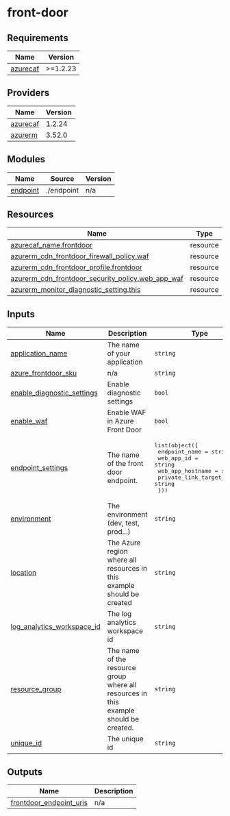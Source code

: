 # front-door

<!-- BEGINNING OF PRE-COMMIT-TERRAFORM DOCS HOOK -->
## Requirements

| Name | Version |
|------|---------|
| <a name="requirement_azurecaf"></a> [azurecaf](#requirement\_azurecaf) | >=1.2.23 |

## Providers

| Name | Version |
|------|---------|
| <a name="provider_azurecaf"></a> [azurecaf](#provider\_azurecaf) | 1.2.24 |
| <a name="provider_azurerm"></a> [azurerm](#provider\_azurerm) | 3.52.0 |

## Modules

| Name | Source | Version |
|------|--------|---------|
| <a name="module_endpoint"></a> [endpoint](#module\_endpoint) | ./endpoint | n/a |

## Resources

| Name | Type |
|------|------|
| [azurecaf_name.frontdoor](https://registry.terraform.io/providers/aztfmod/azurecaf/latest/docs/resources/name) | resource |
| [azurerm_cdn_frontdoor_firewall_policy.waf](https://registry.terraform.io/providers/hashicorp/azurerm/latest/docs/resources/cdn_frontdoor_firewall_policy) | resource |
| [azurerm_cdn_frontdoor_profile.frontdoor](https://registry.terraform.io/providers/hashicorp/azurerm/latest/docs/resources/cdn_frontdoor_profile) | resource |
| [azurerm_cdn_frontdoor_security_policy.web_app_waf](https://registry.terraform.io/providers/hashicorp/azurerm/latest/docs/resources/cdn_frontdoor_security_policy) | resource |
| [azurerm_monitor_diagnostic_setting.this](https://registry.terraform.io/providers/hashicorp/azurerm/latest/docs/resources/monitor_diagnostic_setting) | resource |

## Inputs

| Name | Description | Type | Default | Required |
|------|-------------|------|---------|:--------:|
| <a name="input_application_name"></a> [application\_name](#input\_application\_name) | The name of your application | `string` | n/a | yes |
| <a name="input_azure_frontdoor_sku"></a> [azure\_frontdoor\_sku](#input\_azure\_frontdoor\_sku) | n/a | `string` | `"Premium_AzureFrontDoor"` | no |
| <a name="input_enable_diagnostic_settings"></a> [enable\_diagnostic\_settings](#input\_enable\_diagnostic\_settings) | Enable diagnostic settings | `bool` | `false` | no |
| <a name="input_enable_waf"></a> [enable\_waf](#input\_enable\_waf) | Enable WAF in Azure Front Door | `bool` | `true` | no |
| <a name="input_endpoint_settings"></a> [endpoint\_settings](#input\_endpoint\_settings) | The name of the front door endpoint. | <pre>list(object({<br>    endpoint_name            = string<br>    web_app_id               = string<br>    web_app_hostname         = string<br>    private_link_target_type = string<br>  }))</pre> | n/a | yes |
| <a name="input_environment"></a> [environment](#input\_environment) | The environment (dev, test, prod...) | `string` | `"dev"` | no |
| <a name="input_location"></a> [location](#input\_location) | The Azure region where all resources in this example should be created | `string` | `"westeurope"` | no |
| <a name="input_log_analytics_workspace_id"></a> [log\_analytics\_workspace\_id](#input\_log\_analytics\_workspace\_id) | The log analytics workspace id | `string` | n/a | yes |
| <a name="input_resource_group"></a> [resource\_group](#input\_resource\_group) | The name of the resource group where all resources in this example should be created. | `string` | n/a | yes |
| <a name="input_unique_id"></a> [unique\_id](#input\_unique\_id) | The unique id | `string` | n/a | yes |

## Outputs

| Name | Description |
|------|-------------|
| <a name="output_frontdoor_endpoint_uris"></a> [frontdoor\_endpoint\_uris](#output\_frontdoor\_endpoint\_uris) | n/a |
<!-- END OF PRE-COMMIT-TERRAFORM DOCS HOOK -->

